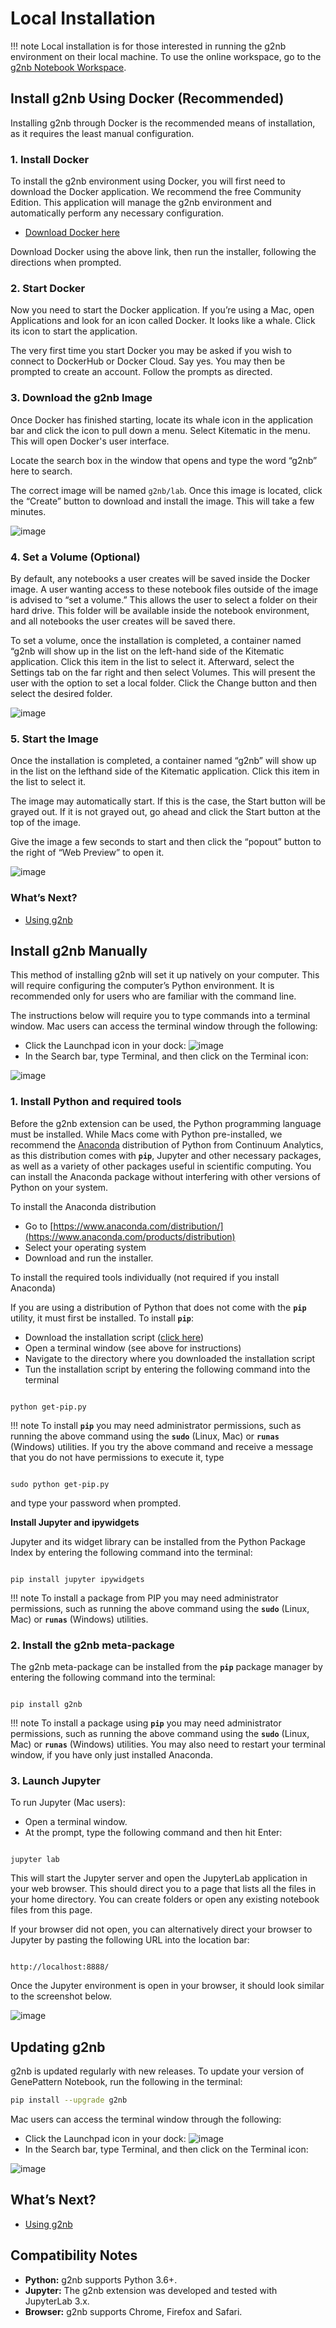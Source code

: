 # Local Installation

!!! note Local installation is for those interested in running the g2nb environment on their local machine. To use the
online workspace, go to the [g2nb Notebook Workspace](https://notebook.genepattern.org).

## Install g2nb Using Docker (Recommended)

Installing g2nb through Docker is the recommended means of installation, as it requires the least manual configuration.

### 1. Install Docker

To install the g2nb environment using Docker, you will first need to download the Docker application. We recommend the
free Community Edition. This application will manage the g2nb environment and automatically perform any necessary
configuration.

* [Download Docker here](https://store.docker.com/search?type=edition&offering=community)

Download Docker using the above link, then run the installer, following the directions when prompted.

### 2. Start Docker

Now you need to start the Docker application. If you’re using a Mac, open Applications and look for an icon called
Docker. It looks like a whale. Click its icon to start the application.

The very first time you start Docker you may be asked if you wish to connect to DockerHub or Docker Cloud. Say yes. You
may then be prompted to create an account. Follow the prompts as directed.

### 3. Download the g2nb Image

Once Docker has finished starting, locate its whale icon in the application bar and click the icon to pull down a menu.
Select Kitematic in the menu. This will open Docker's user interface.

Locate the search box in the window that opens and type the word “g2nb” here to search.

The correct image will be named `g2nb/lab`. Once this image
is located, click the “Create” button to download and install the image. This will take a few minutes.

![image](img/content_screen-shot-2016-01-05-at-10_59.jpg)

### 4. Set a Volume (Optional)

By default, any notebooks a user creates will be saved inside the Docker image. A user wanting access to these notebook
files outside of the image is advised to “set a volume.” This allows the user to select a folder on their hard drive.
This folder will be available inside the notebook environment, and all notebooks the user creates will be saved there.

To set a volume, once the installation is completed, a container named “g2nb will show up in the list on the left-hand
side of the Kitematic application. Click this item in the list to select it. Afterward, select the Settings tab on the
far right and then select Volumes. This will present the user with the option to set a local folder. Click the Change
button and then select the desired folder.

![image](img/content_screen_shot_2016-02-01_at_15_57_07.png)

### 5. Start the Image

Once the installation is completed, a container named “g2nb” will show up in the list on the lefthand side of the
Kitematic application. Click this item in the list to select it.

The image may automatically start. If this is the case, the Start button will be grayed out. If it is not grayed out, go
ahead and click the Start button at the top of the image.

Give the image a few seconds to start and then click the “popout” button to the right of “Web Preview” to open it.

![image](img/content_screen_shot_2016-02-01_at_15_06_55.png)

### What’s Next?

* [Using g2nb](http://notebook.genepattern.org/user-guide/)

## Install g2nb Manually

This method of installing g2nb will set it up natively on your computer. This will require configuring
the computer’s Python environment. It is recommended only for users who are familiar with the command line.

The instructions below will require you to type commands into a terminal window. Mac users can access the terminal
window through the following:

* Click the Launchpad icon in your dock: ![image](img/content_launchpad-icon_40.png)
* In the Search bar, type Terminal, and then click on the Terminal icon:

![image](img/content_terminal70p.png)

### 1. Install Python and required tools

Before the g2nb extension can be used, the Python programming language must be installed. While Macs come with Python
pre-installed, we recommend the [Anaconda](https://www.anaconda.com/products/distribution) distribution of Python from Continuum
Analytics, as this distribution comes with **`pip`**, Jupyter and other necessary packages, as well as a variety of
other packages useful in scientific computing. You can install the Anaconda package without interfering with other
versions of Python on your system.

To install the Anaconda distribution

- Go to [https://www.anaconda.com/distribution/](https://www.anaconda.com/products/distribution)
- Select your operating system
- Download and run the installer.

To install the required tools individually (not required if you install Anaconda)

If you are using a distribution of Python that does not come with the **`pip`** utility, it must first be installed. To
install **`pip`**:

* Download the installation script ([click here](http://bootstrap.pypa.io/get-pip.py))
* Open a terminal window (see above for instructions)
* Navigate to the directory where you downloaded the installation script
* Tun the installation script by entering the following command into the terminal

```

python get-pip.py

```

!!! note To install **`pip`** you may need administrator permissions, such as running the above command using
the **`sudo`** (Linux, Mac) or **`runas`** (Windows) utilities. If you try the above command and receive a message that
you do not have permissions to execute it, type

```

sudo python get-pip.py

```

and type your password when prompted.

**Install Jupyter and ipywidgets**

Jupyter and its widget library can be installed from the Python Package Index by entering the following command into the
terminal:

```

pip install jupyter ipywidgets

```

!!! note To install a package from PIP you may need administrator permissions, such as running the above command using
the **`sudo`** (Linux, Mac) or **`runas`** (Windows) utilities.

### 2. Install the g2nb meta-package

The g2nb meta-package can be installed from the **`pip`** package manager by entering the following command
into the terminal:

```

pip install g2nb

```

!!! note To install a package using **`pip`** you may need administrator permissions, such as running the above command
using the **`sudo`** (Linux, Mac) or **`runas`** (Windows) utilities. You may also need to restart your terminal window,
if you have only just installed Anaconda.

### 3. Launch Jupyter

To run Jupyter (Mac users):

* Open a terminal window.
* At the prompt, type the following command and then hit Enter:

```

jupyter lab

```

This will start the Jupyter server and open the JupyterLab application in your web browser. This should direct you to a
page that lists all the files in your home directory. You can create folders or open any existing notebook files from
this page.

If your browser did not open, you can alternatively direct your browser to Jupyter by pasting the following URL
into the location bar:

```

http://localhost:8888/

```

Once the Jupyter environment is open in your browser, it should look similar to the screenshot below.

![image](img/content_screen_shot_2015-08-24_at_10_07_11-1.png)

## Updating g2nb

g2nb is updated regularly with new releases. To update your version of GenePattern Notebook, run the following in the
terminal:

```bash
pip install --upgrade g2nb
```

Mac users can access the terminal window through the following:

* Click the Launchpad icon in your dock: ![image](img/content_launchpad-icon_40.png)
* In the Search bar, type Terminal, and then click on the Terminal icon:

![image](img/content_terminal70p.png)

## What’s Next?

* [Using g2nb](https://notebook.genepattern.org/user-guide/)

## Compatibility Notes

* **Python:** g2nb supports Python 3.6+.
* **Jupyter:** The g2nb extension was developed and tested with JupyterLab 3.x.
* **Browser:** g2nb supports Chrome, Firefox and Safari.

